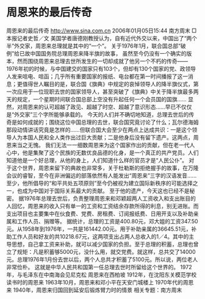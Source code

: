 # 周恩来的最后传奇

周恩来的最后传奇
http://www.sina.com.cn 2006年01月05日15:44 南方周末
□本报记者史哲／文
美国学者唐德刚教授认为，自有近代外交以来，中国出了“两个半”外交家，周恩来总理就是其中的“一个”。
关于1976年1月，联合国总部“破例”给已故中国国务院总理周恩来降半旗的故事，
虽然至今仍没有一个确实的版本，然而围绕周恩来总理去世所发生的一切却成就了他另一个不朽的传奇——
1976年初的时候，与中国建交的国家只有103个，但却有130个国家的党、政领导人发来唁电、唁函；几乎所有重要国家的报纸、电台都在第一时间播报了这一消息；更值得世人瞩目的是，联合国《旗典》中规定的哀悼领导人的降半旗仪式，第一次应用于一位现职去世的国家领导人，甚至突破了《旗典》中关于降半旗最多两天的规定，一个星期时间联合国总部上空没有升起任何一个会员国的国旗……
显然，对周恩来的认可超越了政见、超越了时空、超越了意识形态……早已不仅仅是“外交家”三个字所能够承载的。
今天的人们并不确切地知道，总理去世后的传奇是如何成就的；围绕这位中国总理的去世，联合国究竟讨论了什么；瓦尔德海姆那段动情讲话究竟是怎样的……但联合国大会至少在两点上达成共识：一是这个领导人为本国人民和全人类作出过巨大贡献；二是他身后没有留下遗产。这两点，周恩来当之无愧。
我们无法一一细数周恩来为这个国家作出的贡献，但在老一代人心中，他是集聚了这个民族的无数优良品德的化身，是一个真正的共产党员。人们知道他是一个好总理，从他的身上，人们知道什么样的官员才是“人民公仆”。
对于这个世界，周恩来留下的典故也非常多，关于杜勒斯的拒绝握手的故事，在万隆会议的睿智，至今在非洲偏远的部落依然有人能发出“周恩来”三字的汉语发音……至少，他所倡导的“和平共处五项原则”至今仍被视为建立国际新秩序的可能选择之一，也成为中国对于国际关系最大的贡献。
至于他的遗产，今天这也已经不是秘密。
据1976年总理去世后，负责整理周恩来和邓颖超两人工资收入和支出账目的人回忆，周恩来的收入只有单一的工资和工资结余存款所得的利息，别无进账。而支出项目也主要集中在伙食费、党费、房租费、订阅报纸费、日用开支以及补助亲属和工作人员、捐赠等。
据统计，总理的工资是400.80元，邓大姐的工资347.50元。从1958年到1976年，一共是161442.00元。用于补助亲属的36645.51元，补助工作人员和好友的共10218.67元，这两项支出占两人总收入的1／4。其中的主导思想，自己拿工资来补助，就可以减少国家的负担。至于总理的积蓄，总理也曾立了规矩：凡是积蓄够5000元，没什么用，就交党费。就这样，总共交了14000元。总理1976年1月份去世以后，两个人总共才积蓄了5100元。所以说，两位老人非常俭朴。
这就是中华人民共和国第一任总理去世时所留给这个世界的。
1972年，与毛泽东在中南海会见尼克松
周恩来在西柏坡
1912年，在沈阳东关模范学校读书时的周恩来
1963年10月，周恩来和邓小平在天安门城楼上
1970年代的周恩来
1940年，周恩来归国回到延安后锻炼臂力时的情景
相关专题：南方周末 

